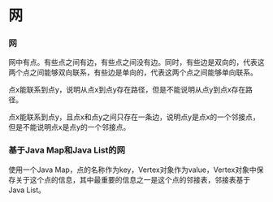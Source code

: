 # 网

### 网

网中有点。有些点之间有边，有些点之间没有边。同时，有些边是双向的，代表这两个点之间能够双向联系，有些边是单向的，代表这两个点之间能够单向联系。

点x能联系到点y，说明从点x到点y存在路径，但是不能说明从点y到点x存在路径。

点x能联系到点y，且点x和点y之间只存在一条边，说明点y是点x的一个邻接点，但是不能说明点x是点y的一个邻接点。

### 基于Java Map和Java List的网

使用一个Java Map，点的名称作为key，Vertex对象作为value，Vertex对象中保存关于这个点的信息，其中最重要的信息之一是这个点的邻接表，邻接表基于Java List。

